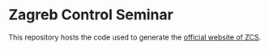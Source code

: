 # Zagreb Control Seminar

This repository hosts the code used to generate the [official website of ZCS](https://zagreb-control-seminar.github.io/).
